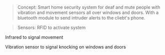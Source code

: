> Concept:
Smart home security system for deaf and mute people with vibration and movement sensors all over windows and doors.
With a bluetooth module to send intruder alerts to the cliebt's phone.

> Sensors:
RFID to activate system

Infrared to signal movement

Vibration sensor to signal knocking on windows and doors

